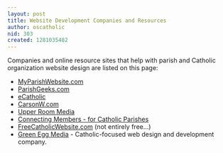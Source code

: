 ```yaml
---
layout: post
title: Website Development Companies and Resources
author: oscatholic
nid: 303
created: 1281035482
---
```

Companies and online resource sites that help with parish and Catholic organization&nbsp;website design are listed on this page:

<ul>
	<li><a href="http://myparishwebsite.com">MyParishWebsite.com</a></li>
	<li><a href="http://parishgeeks.com/">ParishGeeks.com</a></li>
	<li><a href="http://www.ecatholicwebsites.com/">eCatholic</a></li>
	<li><a href="http://carsonw.com/">CarsonW.com</a></li>
	<li><a href="http://upperroommedia.com/">Upper Room Media</a></li>
	<li><a href="http://www.catholicchurchwebsites.com/site/">Connecting Members - for Catholic Parishes</a></li>
	<li><a href="http://www.freecatholicwebsite.com/">FreeCatholicWebsite.com</a> (not entirely free...)</li>
	<li><a href="http://www.greeneggmedia.com">Green Egg Media</a> - Catholic-focused web design and development company.</li>
</ul>
